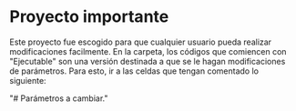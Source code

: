 # Proyecto importante

Este proyecto fue escogido para que cualquier usuario pueda realizar modificaciones facilmente. En la carpeta, los códigos que comiencen con "Ejecutable" son una versión destinada a que se le hagan modificaciones de parámetros. Para esto, ir a las celdas que tengan comentado lo siguiente:

"# Parámetros a cambiar."
